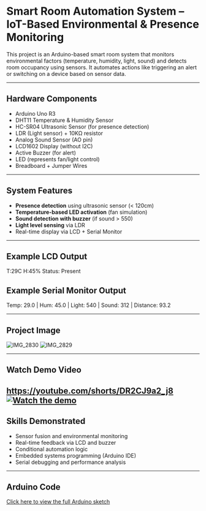 # Smart Room Automation System – IoT-Based Environmental & Presence Monitoring

This project is an Arduino-based smart room system that monitors environmental factors (temperature, humidity, light, sound) and detects room occupancy using sensors. It automates actions like triggering an alert or switching on a device based on sensor data.

---

## Hardware Components

- Arduino Uno R3
- DHT11 Temperature & Humidity Sensor
- HC-SR04 Ultrasonic Sensor (for presence detection)
- LDR (Light sensor) + 10KΩ resistor
- Analog Sound Sensor (AO pin)
- LCD1602 Display (without I2C)
- Active Buzzer (for alert)
- LED (represents fan/light control)
- Breadboard + Jumper Wires

---

## System Features

-  **Presence detection** using ultrasonic sensor (< 120cm)
-  **Temperature-based LED activation** (fan simulation)
-  **Sound detection with buzzer** (if sound > 550)
-  **Light level sensing** via LDR
-  Real-time display via LCD + Serial Monitor

---

## Example LCD Output

T:29C H:45%
Status: Present


## Example Serial Monitor Output

Temp: 29.0 | Hum: 45.0 | Light: 540 | Sound: 312 | Distance: 93.2


---

## Project Image
![IMG_2830](https://github.com/user-attachments/assets/1b60cfce-f7ae-404c-b0b6-362be00569f7)
![IMG_2829](https://github.com/user-attachments/assets/81b710d3-2c86-4167-ba65-552176ddb3d9)

---

## Watch Demo Video
https://youtube.com/shorts/DR2CJ9a2_j8
[![Watch the demo](https://img.youtube.com/vi/YOUR_VIDEO_ID/0.jpg)](https://www.youtube.com/watch?v=YOUR_VIDEO_ID)
---

## Skills Demonstrated

- Sensor fusion and environmental monitoring
- Real-time feedback via LCD and buzzer
- Conditional automation logic
- Embedded systems programming (Arduino IDE)
- Serial debugging and performance analysis

---

## Arduino Code

 [Click here to view the full Arduino sketch](smart_room_automation.ino)


